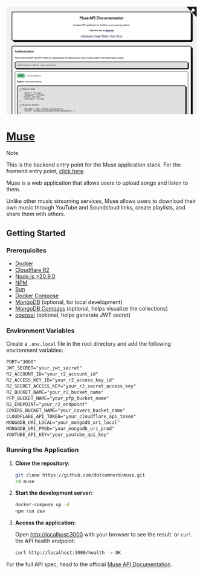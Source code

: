 ![API Docs Preview](/public/og.png)

# [Muse](https://api.museisfun.com)

> [!NOTE]
> This is the backend entry point for the Muse application stack. For the frontend entry point, [click here](/app/README.md).

Muse is a web application that allows users to upload songs and listen to them.

Unlike other music streaming services, Muse allows users to download their own music through YouTube and Soundcloud links, create playlists, and share them with others.

## Getting Started

### Prerequisites

- [Docker](https://www.docker.com/)
- [Cloudflare R2](https://developers.cloudflare.com/r2/get-started/)
- [Node.js >20.9.0](https://nodejs.org/)
- [NPM](https://www.npmjs.com/)
- [Bun](https://bun.sh/)
- [Docker Compose](https://docs.docker.com/compose/)
- [MongoDB](https://www.mongodb.com/) (optional, for local development)
- [MongoDB Compass](https://www.mongodb.com/try/download/compass) (optional, helps visualize the collections)
- [openssl](https://www.openssl.org/) (optional, helps generate JWT secret)

### Environment Variables

Create a `.env.local` file in the root directory and add the following environment variables:

```env
PORT="3000"
JWT_SECRET="your_jwt_secret"
R2_ACCOUNT_ID="your_r2_account_id"
R2_ACCESS_KEY_ID="your_r2_access_key_id"
R2_SECRET_ACCESS_KEY="your_r2_secret_access_key"
R2_BUCKET_NAME="your_r2_bucket_name"
PFP_BUCKET_NAME="your_pfp_bucket_name"
R2_ENDPOINT="your_r2_endpoint"
COVERS_BUCKET_NAME="your_covers_bucket_name"
CLOUDFLARE_API_TOKEN="your_cloudflare_api_token"
MONGODB_URI_LOCAL="your_mongodb_uri_local"
MONGODB_URI_PROD="your_mongodb_uri_prod"
YOUTUBE_API_KEY="your_youtube_api_key"
```

### Running the Application

1. **Clone the repository:**

    ```bash
    git clone https://github.com/dotcomnerd/muse.git
    cd muse
    ```

2. **Start the development server:**

    ```bash
    docker-compose up -d
    npm run dev
    ```

3. **Access the application:**

    Open [http://localhost:3000](http://localhost:3000) with your browser to see the result.
    or
    `curl` the API health endpoint:

    ```bash
    curl http://localhost:3000/health -> OK
    ```

For the full API spec, head to the official [Muse API Documentation](https://api.museisfun.com).
